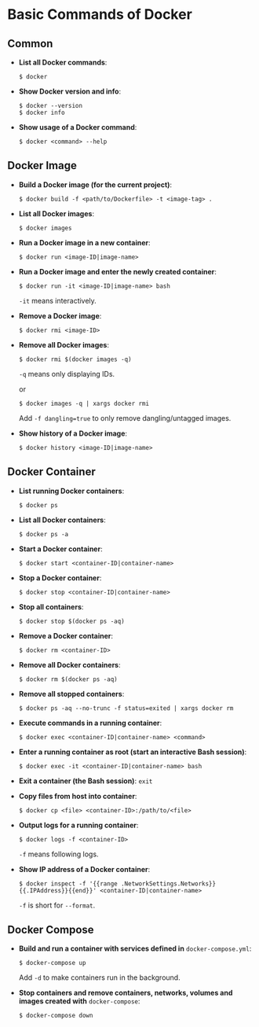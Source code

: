 # Basic Commands of Docker

## Common

* **List all Docker commands**:

  ```console
  $ docker
  ```

* **Show Docker version and info**:

  ```console
  $ docker --version
  $ docker info
  ```

* **Show usage of a Docker command**:

  ```console
  $ docker <command> --help
  ```

## Docker Image

* **Build a Docker image (for the current project)**:

  ```console
  $ docker build -f <path/to/Dockerfile> -t <image-tag> .
  ```

* **List all Docker images**:

  ```console
  $ docker images
  ```

* **Run a Docker image in a new container**:

  ```console
  $ docker run <image-ID|image-name>
  ```

* **Run a Docker image and enter the newly created container**:

  ```console
  $ docker run -it <image-ID|image-name> bash
  ```

  `-it` means interactively.

* **Remove a Docker image**:

  ```console
  $ docker rmi <image-ID>
  ```

* **Remove all Docker images**:

  ```console
  $ docker rmi $(docker images -q)
  ```

  `-q` means only displaying IDs.

  or

  ```console
  $ docker images -q | xargs docker rmi
  ```

  Add `-f dangling=true` to only remove dangling/untagged images.
  
* **Show history of a Docker image**:

  ```console
  $ docker history <image-ID|image-name>
  ```

## Docker Container

* **List running Docker containers**:

  ```console
  $ docker ps
  ```

* **List all Docker containers**:

  ```console
  $ docker ps -a
  ```

* **Start a Docker container**:

   ```console
   $ docker start <container-ID|container-name>
   ```

* **Stop a Docker container**:

  ```console
  $ docker stop <container-ID|container-name>
  ```

* **Stop all containers**:

  ```console
  $ docker stop $(docker ps -aq)
  ```

* **Remove a Docker container**:

  ```console
  $ docker rm <container-ID>
  ```

* **Remove all Docker containers**:

  ```console
  $ docker rm $(docker ps -aq)
  ```

* **Remove all stopped containers**:

  ```console
  $ docker ps -aq --no-trunc -f status=exited | xargs docker rm
  ```

* **Execute commands in a running container**:

  ```console
  $ docker exec <container-ID|container-name> <command>
  ```

* **Enter a running container as root (start an interactive Bash session)**:

  ```console
  $ docker exec -it <container-ID|container-name> bash
  ```

* **Exit a container (the Bash session)**: `exit`

* **Copy files from host into container**:

  ```console
  $ docker cp <file> <container-ID>:/path/to/<file>
  ```

* **Output logs for a running container**:

  ```console
  $ docker logs -f <container-ID>
  ```

  `-f` means following logs.


* **Show IP address of a Docker container**:

  ```console
  $ docker inspect -f '{{range .NetworkSettings.Networks}}{{.IPAddress}}{{end}}' <container-ID|container-name>
  ```

  `-f` is short for `--format`.

## Docker Compose

* **Build and run a container with services defined in** `docker-compose.yml`:

  ```console
  $ docker-compose up
  ```

  Add `-d` to make containers run in the background.

* **Stop containers and remove containers, networks, volumes and images created with** `docker-compose`:

  ```console
  $ docker-compose down
  ```
